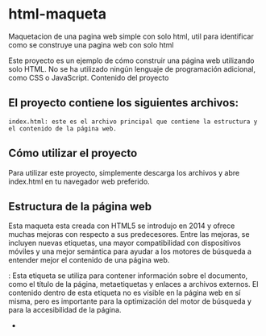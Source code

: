# html-maqueta
Maquetacion de una pagina web simple con solo html, util para identificar como se construye una pagina web con solo html 

Este proyecto es un ejemplo de cómo construir una página web utilizando solo HTML. No se ha utilizado ningún lenguaje de programación adicional, como CSS o JavaScript.
Contenido del proyecto

## El proyecto contiene los siguientes archivos:

    index.html: este es el archivo principal que contiene la estructura y el contenido de la página web.

## Cómo utilizar el proyecto

Para utilizar este proyecto, simplemente descarga los archivos y abre index.html en tu navegador web preferido.

## Estructura de la página web

Esta maqueta esta creada con HTML5 se introdujo en 2014 y ofrece muchas mejoras con respecto a sus predecesores. Entre las mejoras, se incluyen nuevas etiquetas, una mayor 
compatibilidad con dispositivos móviles y una mejor semántica para ayudar a los motores de búsqueda a entender mejor el contenido de una página web.

<head>: Esta etiqueta se utiliza para contener información sobre el documento, como el título de la página, metaetiquetas y enlaces a archivos externos. El contenido dentro de esta etiqueta no es visible en la página web en sí misma, pero es importante para la optimización del motor de búsqueda y para la accesibilidad de la página.

- <title>: Esta etiqueta se utiliza para definir el título de la página web que aparecerá en la pestaña del navegador. Es importante para la identificación de la página web y para el SEO (optimización de motores de búsqueda).
- <meta charset="UTF-8">: Esta etiqueta se utiliza para especificar el conjunto de caracteres utilizado en la página web. En este caso, se establece como UTF-8, que es un conjunto de caracteres que incluye la mayoría de los caracteres utilizados en el mundo. 
- <meta name="title" content="Título de la WEB">: Esta etiqueta se utiliza para definir el título de la página web, que aparecerá en los resultados de búsqueda y en las redes sociales cuando se comparta el enlace de la página
- <meta name="description" content="Descripción de la WEB">: Esta etiqueta se utiliza para proporcionar una breve descripción del contenido de la página web.
- <link href="http://dominio.com/hoja-de-estilos.css" rel="stylesheet" type="text/css"/>: Esta etiqueta se utiliza para vincular la hoja de estilos CSS externa a la página web. 
- <header>: Esta etiqueta se utiliza para definir la sección de encabezado de la página web. En esta sección suelen aparecer el logotipo, el título de la página y otros elementos importantes.
- <nav>: Esta etiqueta se utiliza para definir la sección de navegación de la página web. 
- <section>: Esta etiqueta se utiliza para dividir el contenido de la página en secciones lógicas y separadas. 
- <article>: Esta etiqueta se utiliza para definir una sección independiente de contenido dentro de la página web.
- <h2>: Esta etiqueta se utiliza para definir un encabezado de segundo nivel.
- <p>: Esta etiqueta se utiliza para definir un párrafo de texto. 
- <div>: Esta etiqueta se utiliza para definir una sección de contenido independiente dentro de la página web. 
- <img>: Esta etiqueta se utiliza para agregar una imagen 
   - src especifica la ruta o URL de la imagen que se va a mostrar en la página.
   - alt proporciona un texto alternativo para la imagen que se mostrará si la imagen no se puede cargar o si un usuario con discapacidad visual utiliza un lector de pantalla.
   
   ## Licencia

Este proyecto está bajo la Licencia MIT. Consulta el archivo LICENSE para obtener más información.
